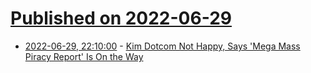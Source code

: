 # [Published on 2022-06-29](index.md)

* [2022-06-29, 22:10:00](https://yro.slashdot.org/story/22/06/29/2056232/kim-dotcom-not-happy-says-mega-mass-piracy-report-is-on-the-way?utm_source=rss1.0mainlinkanon&utm_medium=feed) - [Kim Dotcom Not Happy, Says 'Mega Mass Piracy Report' Is On the Way](https://yro.slashdot.org/story/22/06/29/2056232/kim-dotcom-not-happy-says-mega-mass-piracy-report-is-on-the-way?utm_source=rss1.0mainlinkanon&utm_medium=feed)
